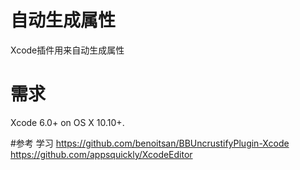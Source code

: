 # 自动生成属性
Xcode插件用来自动生成属性

# 需求
Xcode 6.0+ on OS X 10.10+.

#参考 学习
https://github.com/benoitsan/BBUncrustifyPlugin-Xcode
https://github.com/appsquickly/XcodeEditor
